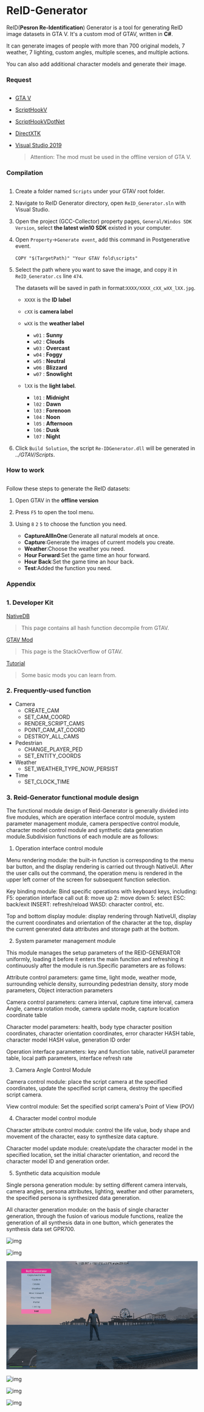# ReID-Generator #

ReID(**Pesron Re-Identification**) Generator is a tool for generating ReID image datasets in GTA V. It's a custom mod of GTAV, written in **C#**.

It can generate images of people with more than 700 original models, 7 weather, 7 lighting, custom angles, multiple scenes, and multiple actions.

You can also add additional character models and generate their image.

### Request ###

##  ##

- [GTA V](https://grandtheftauto.net/gta5)
- [ScriptHookV](http://www.dev-c.com/gtav/scripthookv/)
- [ScriptHookVDotNet](https://github.com/crosire/scripthookvdotnet/releases)
- [DirectXTK](https://github.com/Microsoft/DirectXTK)
- [Visual Studio 2019](https://visualstudio.microsoft.com/zh-hans/vs/)

	> Attention: The mod must be used in the offline version of GTA V.

### Compilation ###

##  ##

1. Create a folder named `Scripts` under your GTAV root folder.


2. Navigate to ReID Generator directory, open `ReID_Generator.sln` with Visual Studio.


3. Open the project (GCC-Collector) property pages, `General/Windos SDK Version`, select **the latest win10 SDK** existed in your computer.


4. Open `Property`->`Generate event`, add this command in Postgenerative event.

 	`COPY "$(TargetPath)" "Your GTAV fold\scripts"`


5. Select the path where you want to save the image, and copy it in `ReID_Generator.cs` line `474`.

	The datasets will be saved in path in format:`XXXX/XXXX_cXX_wXX_lXX.jpg`.


	-  `XXXX` is the **ID label**


	-  `cXX` is **camera label**


	-  `wXX` is the **weather label**
		- `w01` : **Sunny**
		- `w02` : **Clouds**
		- `w03` : **Overcast**
		- `w04` : **Foggy**
		- `w05` : **Neutral**
		- `w06` : **Blizzard**
		- `w07` : **Snowlight**


	-  `lXX` is the **light label**.
		- `l01` : **Midnight**
		- `l02` : **Dawn**
		- `l03` : **Forenoon**
		- `l04` : **Noon**
		- `l05` : **Afternoon**
		- `l06` : **Dusk**
		- `l07` : **Night**


5. Click `Build Solution`, the script `Re-IDGenerator.dll` will be generated in *../GTAV/Scripts*.

### How to work ###

##  ##

Follow these steps to generate the ReID datasets:

1. Open GTAV in the **offline version**


2. Press `F5` to open the tool menu.


3. Using `8` `2` `5` to choose the function you need.
	* **CaptureAllInOne**:Generate all natural models at once.
	* **Capture**:Generate the images of current models you create.
	* **Weather**:Choose the weather you need.
	* **Hour Forward**:Set the game time an hour forward.
	* **Hour Back**:Set the game time an hour back.
	* **Test**:Added the function you need.


### Appendix ##

##  ##

### 1. Developer Kit ###

[NativeDB](http://dev-c.com/nativedb/)
> This page contains all hash function decompile from GTAV. 

[GTAV Mod](https://www.gta5-mods.com/)
> This page is the StackOverflow of GTAV.

[Tutorial](https://github.com/libertylocked/GTAVMods)
> Some basic mods you can learn from.

### 2. Frequently-used function ###

- Camera
	- CREATE_CAM
	- SET_CAM_COORD
	- RENDER_SCRIPT_CAMS
	- POINT_CAM_AT_COORD
	- DESTROY_ALL_CAMS
- Pedestrian
	- CHANGE_PLAYER_PED
	- SET_ENTITY_COORDS
- Weather
	- SET_WEATHER_TYPE_NOW_PERSIST
- Time
	- SET_CLOCK_TIME
	
### 3. Reid-Generator functional module design ###
The functional module design of Reid-Generator is generally divided into five modules, which are operation interface control module, system parameter management module, camera perspective control module, character model control module and synthetic data generation module.Subdivision functions of each module are as follows:

1) Operation interface control module

Menu rendering module: the built-in function is corresponding to the menu bar button, and the display rendering is carried out through NativeUI. After the user calls out the command, the operation menu is rendered in the upper left corner of the screen for subsequent function selection.

Key binding module: Bind specific operations with keyboard keys, including: F5: operation interface call out 8: move up 2: move down 5: select ESC: back/exit INSERT: refresh/reload WASD: character control, etc.

Top and bottom display module: display rendering through NativeUI, display the current coordinates and orientation of the character at the top, display the current generated data attributes and storage path at the bottom.

2) System parameter management module

This module manages the setup parameters of the REID-GENERATOR uniformly, loading it before it enters the main function and refreshing it continuously after the module is run.Specific parameters are as follows:

Attribute control parameters: game time, light mode, weather mode, surrounding vehicle density, surrounding pedestrian density, story mode parameters, Object interaction parameters

Camera control parameters: camera interval, capture time interval, camera Angle, camera rotation mode, camera update mode, capture location coordinate table

Character model parameters: health, body type character position coordinates, character orientation coordinates, error character HASH table, character model HASH value, generation ID order

Operation interface parameters: key and function table, nativeUI parameter table, local path parameters, interface refresh rate

3) Camera Angle Control Module

Camera control module: place the script camera at the specified coordinates, update the specified script camera, destroy the specified script camera.

View control module: Set the specified script camera's Point of View (POV)

4) Character model control module

Character attribute control module: control the life value, body shape and movement of the character, easy to synthesize data capture.

Character model update module: create/update the character model in the specified location, set the initial character orientation, and record the character model ID and generation order.

5) Synthetic data acquisition module

Single persona generation module: by setting different camera intervals, camera angles, persona attributes, lighting, weather and other parameters, the specified persona is synthesized data generation.

All character generation module: on the basis of single character generation, through the fusion of various module functions, realize the generation of all synthesis data in one button, which generates the synthesis data set GPR700.

![img](https://github.com/YGJsGitHub/ReID-Generator/blob/master/images/1.gif)  

![img](https://github.com/YGJsGitHub/ReID-Generator/blob/master/images/2.gif)  

![img](https://github.com/YGJsGitHub/ReID-Generator/blob/master/images/3.gif)  

![img](https://github.com/YGJsGitHub/ReID-Generator/blob/master/images/4.gif)  

![img](https://github.com/YGJsGitHub/ReID-Generator/blob/master/images/5.gif)  

![img](https://github.com/YGJsGitHub/ReID-Generator/blob/master/images/6.gif)  
